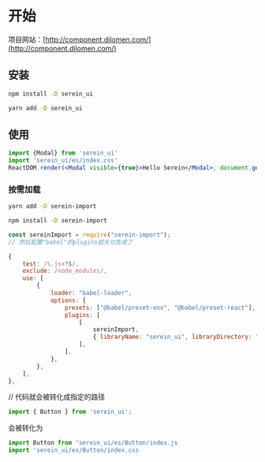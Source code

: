 # 开始

项目网站：[http://component.dilomen.com/](http://component.dilomen.com/)

## 安装

```bash
npm install -D serein_ui
```

```bash
yarn add -D serein_ui
```

## 使用

```jsx
import {Modal} from 'serein_ui'
import 'serein_ui/es/index.css'
ReactDOM.render(<Modal visible={true}>Hello Serein</Modal>, document.getElementById('root'));
```

### 按需加载

```bash
yarn add -D serein-import
```

```bash
npm install -D serein-import
```

```js
const sereinImport = require("serein-import");
// 然后配置"babel"的plugins就大功告成了

{
    test: /\.jsx?$/,
    exclude: /node_modules/,
    use: [
        {
            loader: "babel-loader",
            options: {
                presets: ["@babel/preset-env", "@babel/preset-react"],
                plugins: [
                    [
                        sereinImport,
                        { libraryName: "serein_ui", libraryDirectory: "es"},
                    ],
                ],
            },
        },
    ],
},
```

// 代码就会被转化成指定的路径

```js
import { Button } from 'serein_ui';
```

会被转化为

```js
import Button from 'serein_ui/es/Button/index.js
import 'serein_ui/es/Button/index.css
```
